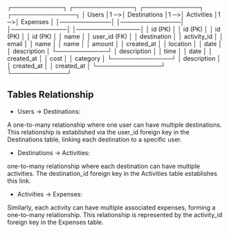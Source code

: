 ┌────────────┐         ┌──────────────┐         ┌─────────────┐         ┌───────────────┐
│   Users    │1      ─>│ Destinations │1      ─>│  Activities │1      ─>│   Expenses    │
│────────────│         │──────────────│         │─────────────│         │───────────────│
│ id (PK)    │         │ id (PK)      │         │ id (PK)     │         │ id (PK)       │
│ name       │         │ user_id (FK) │         │ destination │         │ activity_id   │
│ email      │         │ name         │         │ name        │         │ amount        │
│ created_at │         │ location     │         │ date        │         │ description   │
└────────────┘         │ description  │         │ time        │         │ date          │
                       │ created_at   │         │ cost        │         │ category      │
                       └──────────────┘         │ description │         │ created_at    │
                                                │ created_at  │         └───────────────┘
                                                └─────────────┘

## Tables Relationship
- Users → Destinations:

A one-to-many relationship where one user can have multiple destinations. This relationship is established via the user_id foreign key in the Destinations table, linking each destination to a specific user.

- Destinations → Activities:

 one-to-many relationship where each destination can have multiple activities. The destination_id foreign key in the Activities table establishes this link.
 
- Activities → Expenses:

Similarly, each activity can have multiple associated expenses, forming a one-to-many relationship. This relationship is represented by the activity_id foreign key in the Expenses table.
